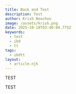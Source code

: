 ```yaml
---
title: Back end Test
description: Test
author: Krish Beachoo
image: /assets/krish.png
date: 2025-10-18T03:40:04.775Z
keywords:
  - test
  - ibd
  - tt
tags:
  - ibdtt
layout:
  - article.njk
---
```

T﻿EST

T﻿EST
